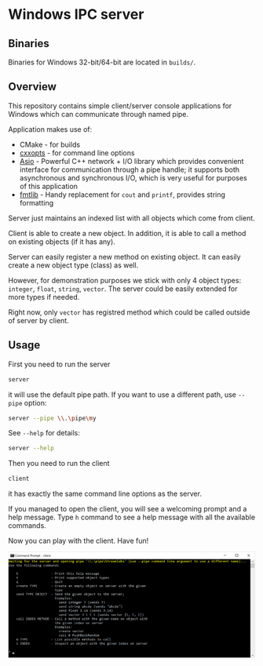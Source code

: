 # Windows IPC server

## Binaries

Binaries for Windows 32-bit/64-bit are located in `builds/`.

## Overview

This repository contains simple client/server console applications for Windows which can communicate through named pipe.

Application makes use of:

 * CMake - for builds
 * [cxxopts](https://github.com/jarro2783/cxxopts) - for command line options
 * [Asio](https://think-async.com/) - Powerful C++ network + I/O library which provides convenient interface for communication through a pipe handle; it supports both asynchronous and synchronous I/O, which is very useful for purposes of this application
 * [fmtlib](https://github.com/fmtlib/fmt) - Handy replacement for `cout` and `printf`, provides string formatting
 
 Server just maintains an indexed list with all objects which come from client.
 
 Client is able to create a new object. In addition, it is able to call a method on existing objects (if it has any).
 
 Server can easily register a new method on existing object. It can easily create a new object type (class) as well.
 
 However, for demonstration purposes we stick with only 4 object types: `integer`, `float`, `string`, `vector`. The server could be easily extended for more types if needed.
 
 Right now, only `vector` has registred method which could be called outside of server by client.

## Usage

First you need to run the server
```bash
server
```
it will use the default pipe path. If you want to use a different path, use `--pipe` option:
```bash
server --pipe \\.\pipe\my
```
See `--help` for details:
```bash
server --help
```

Then you need to run the client
```bash
client
```
it has exactly the same command line options as the server.

If you managed to open the client, you will see a welcoming prompt and a help message. Type `h` command to see a help message with all the available commands.

Now you can play with the client. Have fun!

![Client](figures/client.png)
